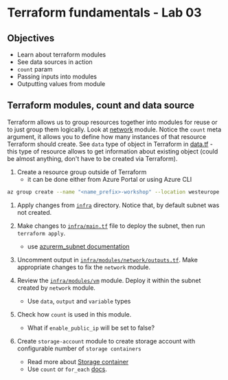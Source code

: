 # Terraform fundamentals - Lab 03

## Objectives

- Learn about terraform modules
- See data sources in action
- `count` param
- Passing inputs into modules
- Outputting values from module

## Terraform modules, count and data source

Terraform allows us to group resources together into modules for reuse or to just group them logically.
Look at [network](./infra/modules/network/) module. Notice the `count` meta argument, it allows you to define how many instances of that resource Terraform should create.
See `data` type of object in Terraform in [data.tf](./infra/modules/network/data.tf) - this type of resource allows to get information about existing object (could be almost anything, don't have to be created via Terraform).

1. Create a resource group outside of Terraform
   - it can be done either from Azure Portal or using Azure CLI

```bash
az group create --name "<name_prefix>-workshop" --location westeurope 
```

1. Apply changes from [`infra`](./infra/) directory. Notice that, by default subnet was not created.

2. Make changes to [`infra/main.tf`](./infra/main.tf) file to deploy the subnet, then run `terraform apply`.
   - use [azurerm_subnet documentation](https://registry.terraform.io/providers/hashicorp/azurerm/latest/docs/resources/subnet)

3. Uncomment output in [`infra/modules/network/outputs.tf`](./infra/modules/network/outputs.tf). Make appropriate changes to fix the `network` module.

4. Review the [`infra/modules/vm`](infra/modules/vm) module. Deploy it within the subnet created by `network` module.
   - Use `data`, `output` and `variable` types

5. Check how `count` is used in this module.
   - What if `enable_public_ip` will be set to false?
  
6. Create `storage-account` module to create storage account with configurable number of `storage containers` 
   - Read more about [Storage container](https://registry.terraform.io/providers/hashicorp/azurerm/1.43.0/docs/resources/storage_container)
   - Use `count` or `for_each` [docs](https://developer.hashicorp.com/terraform/language/meta-arguments/for_each).
